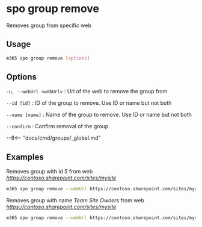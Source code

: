 # spo group remove

Removes group from specific web

## Usage

```sh
m365 spo group remove [options]
```

## Options

`-u, --webUrl <webUrl>`
: Url of the web to remove the group from

`--id [id]`
: ID of the group to remove. Use ID or name but not both

`--name [name]`
: Name of the group to remove. Use ID or name but not both

`--confirm`
: Confirm removal of the group

--8<-- "docs/cmd/groups/_global.md"

## Examples

Removes group with id _5_ from web _https://contoso.sharepoint.com/sites/mysite_

```sh
m365 spo group remove --webUrl https://contoso.sharepoint.com/sites/mysite --id 5
```

Removes group with name _Team Site Owners_ from web _https://contoso.sharepoint.com/sites/mysite_

```sh
m365 spo group remove --webUrl https://contoso.sharepoint.com/sites/mysite --name "Team Site Owners"
```
